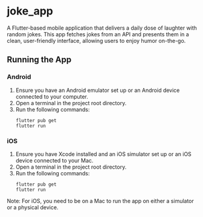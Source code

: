 # joke_app

A Flutter-based mobile application that delivers a daily dose of laughter with random jokes. This app fetches jokes from an API and presents them in a clean, user-friendly interface, allowing users to enjoy humor on-the-go.

## Running the App

### Android

1. Ensure you have an Android emulator set up or an Android device connected to your computer.
2. Open a terminal in the project root directory.
3. Run the following commands:
   ```
   flutter pub get
   flutter run
   ```

### iOS

1. Ensure you have Xcode installed and an iOS simulator set up or an iOS device connected to your Mac.
2. Open a terminal in the project root directory.
3. Run the following commands:
   ```
   flutter pub get
   flutter run
   ```

Note: For iOS, you need to be on a Mac to run the app on either a simulator or a physical device.
